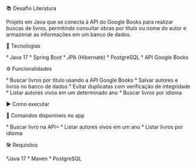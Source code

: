 📚 Desafio Literatura

Projeto em Java que se conecta à API do Google Books para realizar buscas de livros, permitindo consultar obras por título ou nome do autor e armazenar as informações em um banco de dados.

🚀 Tecnologias

° Java 17
° Spring Boot
° JPA (Hibernate)
° PostgreSQL
° API Google Books

⚙️ Funcionalidades

° Buscar livros por título usando a API Google Books
° Salvar autores e livros no banco de dados
° Evitar duplicatas com verificação de integridade
° Listar autores vivos em um determinado ano
° Buscar livros por idioma

▶️ Como executar

📝 Comandos disponíveis no app

° Buscar livro na API=
° Listar autores vivos em um ano
° Listar livros por idioma

🛠️ Requisitos

°Java 17
° Maven
° PostgreSQL



